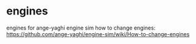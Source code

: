 # engines
engines for ange-yaghi engine sim
how to change engines: https://github.com/ange-yaghi/engine-sim/wiki/How-to-change-engines

